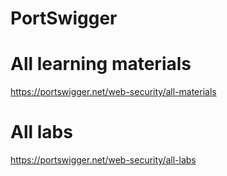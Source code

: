 # PortSwigger

# All learning materials
https://portswigger.net/web-security/all-materials

# All labs
https://portswigger.net/web-security/all-labs
